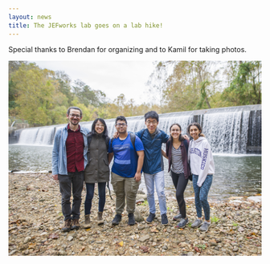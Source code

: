 ```yaml
---
layout: news
title: The JEFworks lab goes on a lab hike!
---
```


Special thanks to Brendan for organizing and to Kamil for taking photos. 

<img src="/assets/news/lab_hike_D3S6994.jpg">
